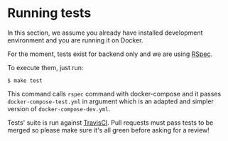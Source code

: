 # Running tests

In this section, we assume you already have installed development environment
and you are running it on Docker.

For the moment, tests exist for backend only and we are using [RSpec](http://rspec.info/).

To execute them, just run:

```console
$ make test
```

This command calls `rspec` command with docker-compose and it passes
`docker-compose-test.yml` in argument which is an adapted and simpler version
of `docker-compose-dev.yml`.

Tests' suite is run against [TravisCI](https://travis-ci.org/marienfressinaud/lessy).
Pull requests must pass tests to be merged so please make sure it's all green
before asking for a review!
